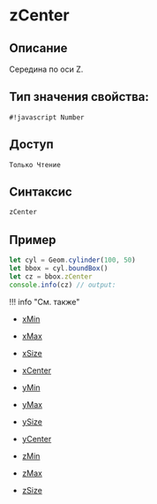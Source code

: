 # zCenter

## Описание
Середина по оси Z.

## Тип значения свойства:
`#!javascript Number`

## Доступ
`Только Чтение`

## Синтаксис
``` javascript
zCenter
```
## Пример
``` javascript linenums="1"
let cyl = Geom.cylinder(100, 50)
let bbox = cyl.boundBox()
let cz = bbox.zCenter
console.info(cz) // output:
```
!!! info "См. также"

- [xMin](./xMin.md)

- [xMax](./xMax.md)

- [xSize](./xSize.md)

- [xCenter](./xCenter.md)

- [yMin](./yMin.md)

- [yMax](./yMax.md)

- [ySize](./ySize.md)

- [yCenter](./yCenter.md)

- [zMin](./zMin.md)

- [zMax](./zMax.md)

- [zSize](./zSize.md)
